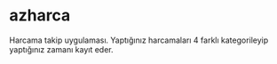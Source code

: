 # azharca

Harcama takip uygulaması. Yaptığınız harcamaları 4 farklı kategorileyip yaptığınız zamanı kayıt eder.
